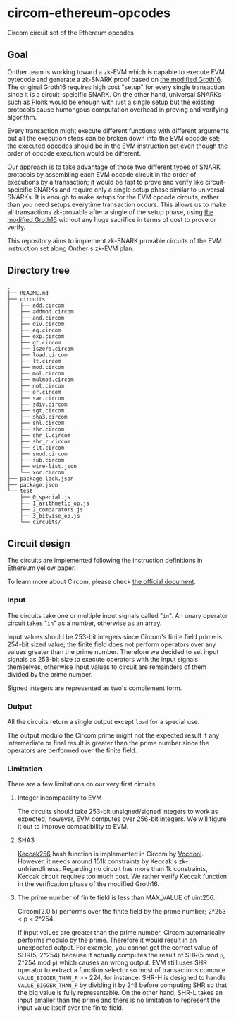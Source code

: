 # circom-ethereum-opcodes

Circom circuit set of the Ethereum opcodes

## Goal

Onther team is working toward a zk-EVM which is capable to execute EVM bytecode and generate a zk-SNARK proof based on [the modified Groth16](https://github.com/Onther-Tech/UniGro16js).
The original Groth16 requires high cost "setup" for every single transaction since it is a circuit-speicific SNARK. On the other hand, universal SNARKs such as Plonk would be enough with just a single setup but the existing protocols cause humongous computation overhead in proving and verifying algorithm.

Every transaction might execute different functions with different arguments but all the execution steps can be broken down into the EVM opcode set; the executed opcodes should be in the EVM instruction set even though the order of opcode execution would be different.

Our approach is to take advantage of those two different types of SNARK protocols by assembling each EVM opcode circuit in the order of executions by a transaction; it would be fast to prove and verify like circuit-speicific SNARKs and require only a single setup phase similar to universal SNARKs. It is enough to make setups for the EVM opcode circuits, rather than you need setups everytime transaction occurs. This allows us to make all transactions zk-provable after a single of the setup phase, using [the modified Groth16](https://github.com/Onther-Tech/UniGro16js) without any huge sacrifice in terms of cost to prove or verify.

This repository aims to implement zk-SNARK provable circuits of the EVM instruction set along Onther's zk-EVM plan.

## Directory tree

```text
.
├── README.md
├── circuits
│   ├── add.circom
│   ├── addmod.circom
│   ├── and.circom
│   ├── div.circom
│   ├── eq.circom
│   ├── exp.circom
│   ├── gt.circom
│   ├── iszero.circom
│   ├── load.circom
│   ├── lt.circom
│   ├── mod.circom
│   ├── mul.circom
│   ├── mulmod.circom
│   ├── not.circom
│   ├── or.circom
│   ├── sar.circom
│   ├── sdiv.circom
│   ├── sgt.circom
│   ├── sha3.circom
│   ├── shl.circom
│   ├── shr.circom
│   ├── shr_l.circom
│   ├── shr_r.circom
│   ├── slt.circom
│   ├── smod.circom
│   ├── sub.circom
│   ├── wire-list.json
│   └── xor.circom
├── package-lock.json
├── package.json
└── test
    ├── 0_special.js
    ├── 1_arithmetic_op.js
    ├── 2_comparators.js
    ├── 3_bitwise_op.js
    └── circuits/
```

## Circuit design

The circuits are implemented following the instruction definitions in Ethereum yellow paper.

To learn more about Circom, please check [the official document](https://docs.circom.io/).

### Input

The circuits take one or multiple input signals called "`in`". An unary operator circuit takes "`in`" as a number, otherwise as an array.

Input values should be 253-bit integers since Circom's finite field prime is 254-bit sized value; the finite field does not perform operators over any values greater than the prime number. Therefore we decided to set input signals as 253-bit size to execute operators with the input signals themselves, otherwise input values to circuit are remainders of them divided by the prime number.

Signed integers are represented as two's complement form.

### Output

All the circuits return a single output except `load` for a special use.

The output modulo the Circom prime might not the expected result if any intermediate or final result is greater than the prime number since the operators are performed over the finite field.

### Limitation

There are a few limitations on our very first circuits.

1. Integer incompability to EVM

    The circuits should take 253-bit unsigned/signed integers to work as expected, however, EVM computes over 256-bit integers. We will figure it out to improve compatibility to EVM.

2. SHA3

    [Keccak256](https://github.com/vocdoni/keccak256-circom) hash function is implemented in Circom by [Vocdoni](https://github.com/vocdoni). However, it needs around 151k constraints by Keccak's zk-unfriendliness. Regarding no circuit has more than 1k constraints, Keccak circuit requires too much cost. We rather verify Keccak function in the verification phase of the modified Groth16.

3. The prime number of finite field is less than MAX_VALUE of uint256.

    Circom(2.0.5) performs over the finite field by the prime number; 2^253 < p < 2^254.

    If input values are greater than the prime number, Circom automatically performs modulo by the prime. Therefore it would result in an unexpected output. For example, you cannot get the correct value of SHR(5, 2^254) because it actually computes the result of SHR(5 mod `p`, 2^254 mod `p`) which causes an wrong output. EVM still uses SHR operator to extract a function selector so most of transactions compute `VALUE_BIGGER_THAN_P` >> 224, for instance. SHR-H is designed to handle `VALUE_BIGGER_THAN_P` by dividing it by 2^8 before computing SHR so that the big value is fully representable. On the other hand, SHR-L takes an input smaller than the prime and there is no limitation to represent the input value itself over the finite field.
